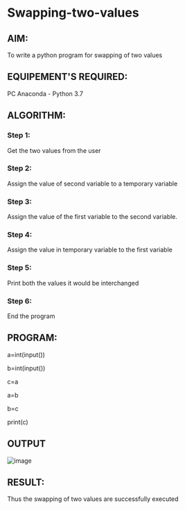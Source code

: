 # Swapping-two-values
## AIM:
To write a python program for swapping of two values
## EQUIPEMENT'S REQUIRED: 
PC
Anaconda - Python 3.7
## ALGORITHM: 
### Step 1:
Get the two values from the user
### Step 2: 
Assign the value of second variable to a temporary variable 
### Step 3: 
Assign the value of the first variable to the second variable.
### Step 4:  
Assign the value in temporary variable to the first variable
### Step 5: 
Print both the values it would be interchanged
### Step 6: 
End the program
## PROGRAM:
a=int(input())

b=int(input())

c=a

a=b

b=c

print(c)
## OUTPUT
![image](https://user-images.githubusercontent.com/118679883/208679804-fc2135ee-7bf0-43f7-9311-173ed06e860f.png)


## RESULT:
Thus the swapping of two values are successfully executed



